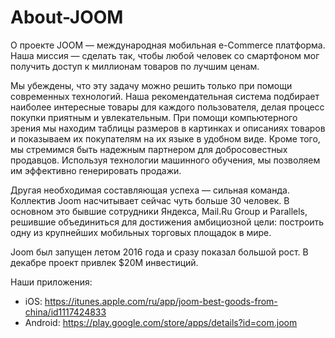 # About-JOOM
О проекте
JOOM — международная мобильная e-Commerce платформа. Наша миссия — сделать так, чтобы любой человек со смартфоном мог получить доступ к миллионам товаров по лучшим ценам.

Мы убеждены, что эту задачу можно решить только при помощи современных технологий. Наша рекомендательная система подбирает наиболее интересные товары для каждого пользователя, делая процесс покупки приятным и увлекательным. При помощи компьютерного зрения мы находим таблицы размеров в картинках и описаниях товаров и показываем их покупателям на их языке в удобном виде. Кроме того, мы стремимся быть надежным партнером для добросовестных продавцов. Используя технологии машинного обучения, мы позволяем им эффективно генерировать продажи.

Другая необходимая составляющая успеха — сильная команда. Коллектив Joom насчитывает сейчас чуть больше 30 человек. В основном это бывшие сотрудники Яндекса, Mail.Ru Group и Parallels, решившие объединиться для достижения амбициозной цели: построить одну из крупнейших мобильных торговых площадок в мире.

Joom был запущен летом 2016 года и сразу показал большой рост. В декабре проект привлек $20M инвестиций.

Наши приложения:
* iOS: https://itunes.apple.com/ru/app/joom-best-goods-from-china/id1117424833
* Android: https://play.google.com/store/apps/details?id=com.joom
